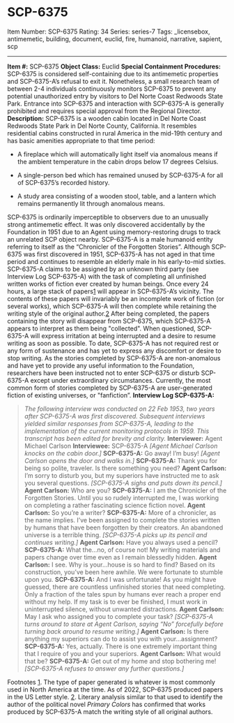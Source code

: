 # SCP-6375
Item Number: SCP-6375
Rating: 34
Series: series-7
Tags: _licensebox, antimemetic, building, document, euclid, fire, humanoid, narrative, sapient, scp

---

**Item #:** SCP-6375
**Object Class:** Euclid
**Special Containment Procedures:** SCP-6375 is considered self-containing due to its antimemetic properties and SCP-6375-A’s refusal to exit it. Nonetheless, a small research team of between 2-4 individuals continuously monitors SCP-6375 to prevent any potential unauthorized entry by visitors to Del Norte Coast Redwoods State Park. Entrance into SCP-6375 and interaction with SCP-6375-A is generally prohibited and requires special approval from the Regional Director.
**Description:** SCP-6375 is a wooden cabin located in Del Norte Coast Redwoods State Park in Del Norte County, California. It resembles residential cabins constructed in rural America in the mid-19th century and has basic amenities appropriate to that time period:
  * A fireplace which will automatically light itself via anomalous means if the ambient temperature in the cabin drops below 17 degrees Celsius.

  * A single-person bed which has remained unused by SCP-6375-A for all of SCP-6375’s recorded history.

  * A study area consisting of a wooden stool, table, and a lantern which remains permanently lit through anomalous means.

SCP-6375 is ordinarily imperceptible to observers due to an unusually strong antimemetic effect. It was only discovered accidentally by the Foundation in 1951 due to an Agent using memory-restoring drugs to track an unrelated SCP object nearby.
SCP-6375-A is a male humanoid entity referring to itself as the “Chronicler of the Forgotten Stories”. Although SCP-6375 was first discovered in 1951, SCP-6375-A has not aged in that time period and continues to resemble an elderly male in his early-to-mid sixties.
SCP-6375-A claims to be assigned by an unknown third party (see Interview Log SCP-6375-A) with the task of completing all unfinished written works of fiction ever created by human beings. Once every 24 hours, a large stack of papers[1](javascript:;) will appear in SCP-6375-A’s vicinity. The contents of these papers will invariably be an incomplete work of fiction (or several works), which SCP-6375-A will then complete while retaining the writing style of the original author.[2](javascript:;) After being completed, the papers containing the story will disappear from SCP-6375, which SCP-6375-A appears to interpret as them being "collected".
When questioned, SCP-6375-A will express irritation at being interrupted and a desire to resume writing as soon as possible. To date, SCP-6375-A has not required rest or any form of sustenance and has yet to express any discomfort or desire to stop writing. As the stories completed by SCP-6375-A are non-anomalous and have yet to provide any useful information to the Foundation, researchers have been instructed not to enter SCP-6375 or disturb SCP-6375-A except under extraordinary circumstances. Currently, the most common form of stories completed by SCP-6375-A are user-generated fiction of existing universes, or "fanfiction”.
**Interview Log SCP-6375-A:**
> _The following interview was conducted on 22 Feb 1953, two years after SCP-6375-A was first discovered. Subsequent interviews yielded similar responses from SCP-6375-A, leading to the implementation of the current monitoring protocols in 1959. This transcript has been edited for brevity and clarity._
> **Interviewer:** Agent Michael Carlson
> **Interviewee:** SCP-6375-A
> _[Agent Michael Carlson knocks on the cabin door.]_
> **SCP-6375-A:** Go away! I’m busy!
> _[Agent Carlson opens the door and walks in.]_
> **SCP-6375-A:** Thank you for being so polite, traveler. Is there something you need?
> **Agent Carlson:** I’m sorry to disturb you, but my superiors have instructed me to ask you several questions.
> _[SCP-6375-A sighs and puts down its pencil.]_
> **Agent Carlson:** Who are you?
> **SCP-6375-A:** I am the Chronicler of the Forgotten Stories. Until you so rudely interrupted me, I was working on completing a rather fascinating science fiction novel.
> **Agent Carlson:** So you’re a writer?
> **SCP-6375-A:** More of a chronicler, as the name implies. I’ve been assigned to complete the stories written by humans that have been forgotten by their creators. An abandoned universe is a terrible thing.
> _[SCP-6375-A picks up its pencil and continues writing.]_
> **Agent Carlson:** Have you always used a pencil?
> **SCP-6375-A:** What the…no, of course not! My writing materials and papers change over time even as I remain blessedly hidden.
> **Agent Carlson:** I see. Why is your…house is so hard to find? Based on its construction, you’ve been here awhile. We were fortunate to stumble upon you.
> **SCP-6375-A:** And I was unfortunate! As you might have guessed, there are countless unfinished stories that need completing. Only a fraction of the tales spun by humans ever reach a proper end without my help. If my task is to ever be finished, I must work in uninterrupted silence, without unwanted distractions.
> **Agent Carlson:** May I ask who assigned you to complete your task?
> _[SCP-6375-A turns around to stare at Agent Carlson, saying “No” forcefully before turning back around to resume writing.]_
> **Agent Carlson:** Is there anything my superiors can do to assist you with your…assignment?
> **SCP-6375-A:** Yes, actually. There is one extremely important thing that I require of you and your superiors.
> **Agent Carlson:** What would that be?
> **SCP-6375-A:** Get out of my home and stop bothering me!
> _[SCP-6375-A refuses to answer any further questions.]_
  

Footnotes
[1](javascript:;). The type of paper generated is whatever is most commonly used in North America at the time. As of 2022, SCP-6375 produced papers in the US Letter style.
[2](javascript:;). Literary analysis similar to that used to identify the author of the political novel _Primary Colors_ has confirmed that works produced by SCP-6375-A match the writing style of all original authors.